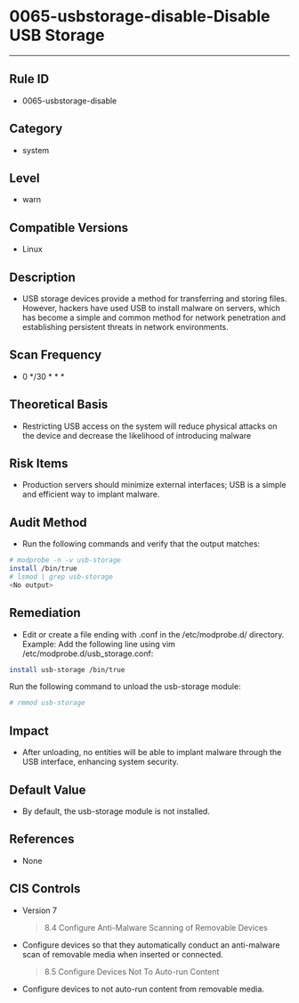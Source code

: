 # 0065-usbstorage-disable-Disable USB Storage
---

## Rule ID

- 0065-usbstorage-disable


## Category

- system


## Level

- warn


## Compatible Versions


- Linux




## Description


- USB storage devices provide a method for transferring and storing files. However, hackers have used USB to install malware on servers, which has become a simple and common method for network penetration and establishing persistent threats in network environments.



## Scan Frequency
- 0 */30 * * *

## Theoretical Basis


- Restricting USB access on the system will reduce physical attacks on the device and decrease the likelihood of introducing malware






## Risk Items


- Production servers should minimize external interfaces; USB is a simple and efficient way to implant malware.



## Audit Method
- Run the following commands and verify that the output matches:

``` bash
# modprobe -n -v usb-storage
install /bin/true
# lsmod | grep usb-storage
<No output>
```



## Remediation
- Edit or create a file ending with .conf in the /etc/modprobe.d/ directory.
  Example: Add the following line using vim /etc/modprobe.d/usb_storage.conf:

``` bash
install usb-storage /bin/true
```
Run the following command to unload the usb-storage module:

``` bash
# rmmod usb-storage
```



## Impact


- After unloading, no entities will be able to implant malware through the USB interface, enhancing system security.




## Default Value


- By default, the usb-storage module is not installed.




## References


- None



## CIS Controls


- Version 7
    >   8.4 Configure Anti-Malware Scanning of Removable Devices



- Configure devices so that they automatically conduct an anti-malware scan of removable media when inserted or connected.
    >   8.5 Configure Devices Not To Auto-run Content



- Configure devices to not auto-run content from removable media.